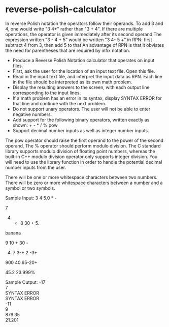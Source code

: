 reverse-polish-calculator
=========================
In reverse Polish notation the operators follow their operands. To add 3 and 4, one would write "3 4+" rather than "3 + 4".
If there are multiple operations, the operator is given immediately after its second operand
The expression written "3 - 4 + 5” would be written "3 4- 5 +" in RPN: first subtract 4 from 3, then add 5 to that
An advantage of RPN is that it obviates the need for parentheses that are required by infix notation.

* Produce a Reverse Polish Notation calculator that operates on input files.
* First, ask the user for the location of an input text file. Open this file.
* Read in the input text file, and interpret the input data as RPN. Each line in the file should be interpreted as its own math problem.
* Display the resulting answers to the screen, with each output line corresponding to the input lines.
* If a math problem has an error in its syntax, display SYNTAX ERROR for that line and continue with the next problem.
* Do not support unary operators. The user will not be able to enter negative numbers.
* Add support for the following binary operators, written exactly as shown: + - * / % pow
* Support decimal number inputs as well as integer number inputs.

The pow operator should raise the first operand to the power of the second operand. The % operator should perform modulo division. The C standard library supports modulo division of floating point numbers, whereas the built-in C++ modulo division operator only supports integer division. You will need to use the library function in order to handle the potential decimal number inputs from the user.

There will be one or more whitespace characters between two numbers. There will be zero or more whitespace characters between a number and a symbol or two symbols.

Sample Input:
3 4 5.0 * -

7

4. * 8 30 + 5. 

banana

9 10 + 30 -

4. 7 3-+ 2 -3+

900 40.65-20+

45.2        23.999%

Sample Output:
-17   
7    
SYNTAX ERROR   
SYNTAX ERROR    
-11  
9  
879.35  
21.201   

 	
